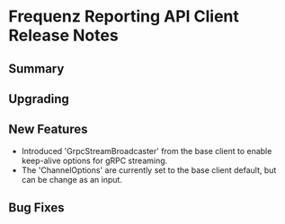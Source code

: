 # Frequenz Reporting API Client Release Notes

## Summary

<!-- Here goes a general summary of what this release is about -->

## Upgrading

<!-- Here goes notes on how to upgrade from previous versions, including deprecations and what they should be replaced with -->

## New Features

* Introduced 'GrpcStreamBroadcaster' from the base client to enable keep-alive options for gRPC streaming.
* The 'ChannelOptions' are currently set to the base client default, but can be change as an input.

## Bug Fixes

<!-- Here goes notable bug fixes that are worth a special mention or explanation -->
